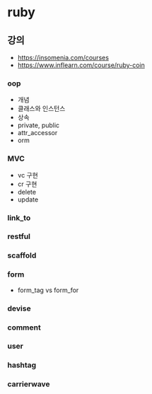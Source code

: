 # ruby

## 강의
- https://insomenia.com/courses
- https://www.inflearn.com/course/ruby-coin

### oop
- 개념
- 클래스와 인스턴스
- 상속
- private, public
- attr_accessor
- orm

### MVC
- vc 구현
- cr 구현
- delete
- update

### link_to

### restful

### scaffold

### form
- form_tag vs form_for

### devise

### comment

### user

### hashtag

### carrierwave


